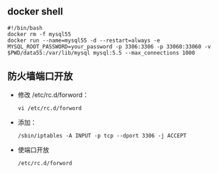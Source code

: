 ## docker shell

```shell
#!/bin/bash
docker rm -f mysql55
docker run --name=mysql55 -d --restart=always -e MYSQL_ROOT_PASSWORD=your_password -p 3306:3306 -p 33060:33060 -v $PWD/data55:/var/lib/mysql mysql:5.5 --max_connections 1000
```

## 防火墙端口开放

- 修改 /etc/rc.d/forword：

  ```shell
  vi /etc/rc.d/forword
  ```


- 添加：

  ```shell
  /sbin/iptables -A INPUT -p tcp --dport 3306 -j ACCEPT
  ```

- 使端口开放

  ```shell
  /etc/rc.d/forword
  ```
